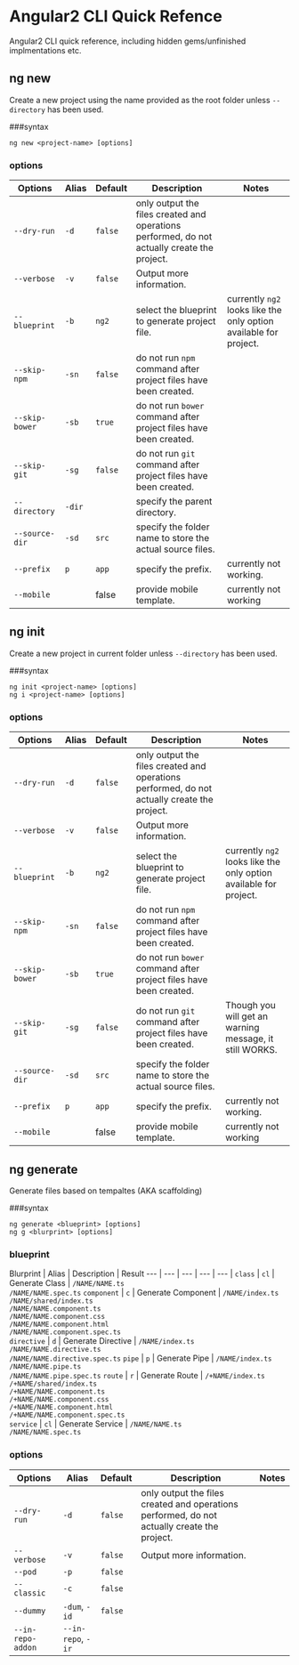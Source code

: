 # Angular2 CLI Quick Refence

Angular2 CLI quick reference, including hidden gems/unfinished implmentations etc.

## ng new

Create a new project using the name provided as the root folder unless `--directory` has been used.

###syntax

    ng new <project-name> [options]

### options
Options | Alias | Default |  Description  | Notes
--- | --- | --- | --- | --- |
`--dry-run` | `-d` | `false` |  only output the files created and operations performed, do not actually create the project. |
`--verbose` | `-v`|  `false` | Output more information. |
`--blueprint` | `-b` | `ng2` | select the blueprint to generate project file.  |  currently `ng2` looks like the only option available for project. 
`--skip-npm` | `-sn` | `false` |  do not run `npm` command after project files have been created. |
`--skip-bower` | `-sb` | `true`  | do not run `bower` command after project files have been created. |
`--skip-git` | `-sg` | `false`  | do not run `git` command after project files have been created. |
`--directory` | `-dir` |   | specify the parent directory. | 
`--source-dir` | `-sd` | `src`  | specify the folder name to store the actual source files. |
`--prefix` | `p` | `app`  | specify the prefix. | currently not working.
`--mobile` |  | false  | provide mobile template. | currently not working

## ng init

Create a new project in current folder unless `--directory` has been used.

###syntax

    ng init <project-name> [options]
    ng i <project-name> [options]

### options
Options | Alias | Default |  Description  | Notes
--- | --- | --- | --- | --- |
`--dry-run` | `-d` | `false` |  only output the files created and operations performed, do not actually create the project. |
`--verbose` | `-v`|  `false` | Output more information. |
`--blueprint` | `-b` | `ng2` | select the blueprint to generate project file.  |  currently `ng2` looks like the only option available for project. 
`--skip-npm` | `-sn` | `false` |  do not run `npm` command after project files have been created. |
`--skip-bower` | `-sb` | `true`  | do not run `bower` command after project files have been created. |
`--skip-git` | `-sg` | `false`  | do not run `git` command after project files have been created. | Though you will get an warning message, it still WORKS. 
`--source-dir` | `-sd` | `src`  | specify the folder name to store the actual source files. |
`--prefix` | `p` | `app`  | specify the prefix. | currently not working.
`--mobile` |  | false  | provide mobile template. | currently not working

## ng generate

Generate files based on tempaltes (AKA scaffolding)

###syntax

    ng generate <blueprint> [options]
    ng g <blurprint> [options]

### blueprint
Blurprint | Alias |   Description  | Result
--- | --- | --- | --- | --- |
`class` | `cl` |  Generate Class | `/NAME/NAME.ts`<br> `/NAME/NAME.spec.ts`
`component` | `c` |  Generate Component | `/NAME/index.ts`<br>`/NAME/shared/index.ts`<br>`/NAME/NAME.component.ts`<br>`/NAME/NAME.component.css`<br>`/NAME/NAME.component.html`<br>`/NAME/NAME.component.spec.ts`<br>
`directive` | `d` |  Generate Directive | `/NAME/index.ts`<br>`/NAME/NAME.directive.ts`<br>`/NAME/NAME.directive.spec.ts`
`pipe` | `p` |  Generate Pipe | `/NAME/index.ts`<br>`/NAME/NAME.pipe.ts`<br>`/NAME/NAME.pipe.spec.ts`
`route` | `r` |  Generate Route | `/+NAME/index.ts`<br>`/+NAME/shared/index.ts`<br>`/+NAME/NAME.component.ts`<br>`/+NAME/NAME.component.css`<br>`/+NAME/NAME.component.html`<br>`/+NAME/NAME.component.spec.ts`<br>
`service` | `cl` |  Generate Service | `/NAME/NAME.ts`<br>`/NAME/NAME.spec.ts`

### options
Options | Alias | Default |  Description  | Notes
--- | --- | --- | --- | --- |
`--dry-run` | `-d` | `false` |  only output the files created and operations performed, do not actually create the project. |
`--verbose` | `-v`|  `false` | Output more information. |
`--pod` | `-p` | `false` |   |   
`--classic` | `-c` | `false` |   |
`--dummy` | `-dum`, `-id` | `false`  |  |
`--in-repo-addon` | `--in-repo`, `-ir` |   |  | 